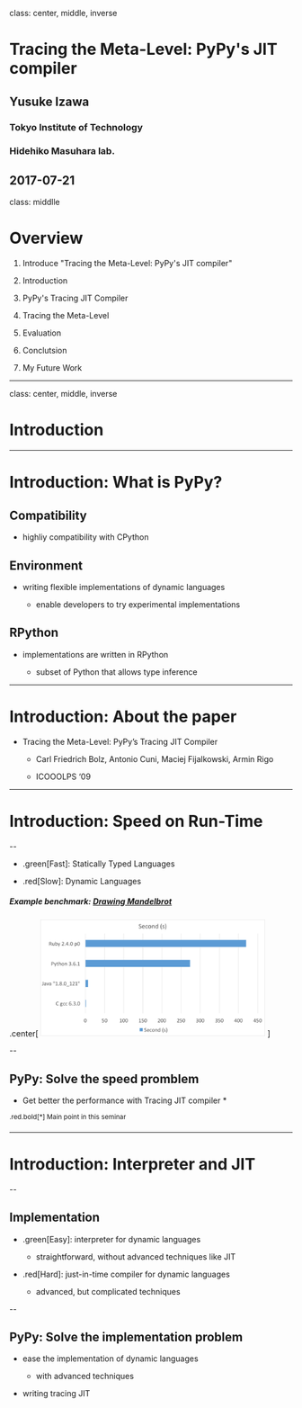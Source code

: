 class: center, middle, inverse

# Tracing the Meta-Level: PyPy's JIT compiler

## Yusuke Izawa
### Tokyo Institute of Technology
### Hidehiko Masuhara lab.

2017-07-21
---
class: middlle
# Overview

1. Introduce "Tracing the Meta-Level: PyPy's JIT compiler"

  1. Introduction

  1. PyPy's Tracing JIT Compiler

  1. Tracing the Meta-Level

  1. Evaluation

  1. Conclutsion

1. My Future Work

---
class: center, middle, inverse

# Introduction

---

# Introduction: What is PyPy?

## Compatibility

- highliy compatibility with CPython

## Environment

- writing flexible implementations of dynamic languages

  - enable developers to try experimental implementations

## RPython

- implementations are written in RPython

  - subset of Python that allows type inference

---

# Introduction: About the paper

- Tracing the Meta-Level: PyPy’s Tracing JIT Compiler

  - Carl Friedrich Bolz, Antonio Cuni, Maciej Fijalkowski, Armin Rigo

  - ICOOOLPS ‘09

---

# Introduction: Speed on Run-Time

--

- .green[Fast]: Statically Typed Languages

- .red[Slow]: Dynamic Languages

##### Example benchmark:  [Drawing Mandelbrot](http://benchmarksgame.alioth.debian.org/u64q/mandelbrot.html)

.center[
<img src="./assets/img/speed.png" width=400/>
]

--

## PyPy: Solve the speed promblem

- Get better the performance with Tracing JIT compiler *

<sup>.red.bold[*] Main point in this seminar</sup>

---

# Introduction: Interpreter and JIT

--

## Implementation

- .green[Easy]: interpreter for dynamic languages

  - straightforward, without advanced techniques like JIT

- .red[Hard]: just-in-time compiler for dynamic languages

  - advanced, but complicated techniques

--

## PyPy: Solve the implementation problem

- ease the implementation of dynamic languages

  - with advanced techniques

- writing tracing JIT

<!-- ---
class: middle, center, inverse
# Demo for the PyPy
-->
